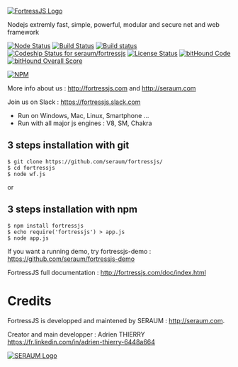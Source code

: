 [![FortressJS Logo](http://fortressjs.com/images/uploads/logo.png)](http://fortressjs.com/)

Nodejs extremly fast, simple, powerful, modular and secure net and web framework

[![Node Status](https://img.shields.io/badge/NodeJS-0.10%20&%20%3E-green.svg)](https://travis-ci.org/seraum/fortressjs)
[![Build Status](https://img.shields.io/travis/seraum/fortressjs/master.svg?label=Linux)](https://travis-ci.org/seraum/fortressjs)
[![Build status](https://img.shields.io/appveyor/ci/adrien-thierry/fortressjs/master.svg?label=Windows)](https://ci.appveyor.com/project/adrien-thierry/fortressjs)
[![Codeship Status for seraum/fortressjs](https://codeship.com/projects/d68c9340-e907-0133-4de9-226489e381a7/status?branch=master)](https://codeship.com/projects/147395)
[![License Status](https://img.shields.io/badge/License-AGPL-blue.svg)](https://github.com/seraum/fortressjs)
[![bitHound Code](https://www.bithound.io/github/seraum/fortressjs/badges/code.svg)](https://www.bithound.io/github/seraum/fortressjs)
[![bitHound Overall Score](https://www.bithound.io/github/seraum/fortressjs/badges/score.svg)](https://www.bithound.io/github/seraum/fortressjs)

[![NPM](https://nodei.co/npm/fortressjs.png?downloads=true&downloadRank=true&stars=true)](https://nodei.co/npm/fortressjs/)

More info about us : http://fortressjs.com and http://seraum.com

Join us on Slack : https://fortressjs.slack.com


* Run on Windows, Mac, Linux, Smartphone ...
* Run with all major js engines : V8, SM, Chakra

3 steps installation with git
-----------------------------

```
$ git clone https://github.com/seraum/fortressjs/
$ cd fortressjs
$ node wf.js
```

or

3 steps installation with npm
-----------------------------

```
$ npm install fortressjs
$ echo require('fortressjs') > app.js
$ node app.js
```

If you want a running demo, try fortressjs-demo : https://github.com/seraum/fortressjs-demo

FortressJS full documentation : http://fortressjs.com/doc/index.html

# Credits

FortressJS is developped and maintened by SERAUM : http://seraum.com.


Creator and main developper : Adrien THIERRY https://fr.linkedin.com/in/adrien-thierry-6448a664

[![SERAUM Logo](http://seraum.com/images/uploads/seraum_logo.png)](http://seraum.com/)

[travis-image]: https://img.shields.io/travis/seraum/fortressjs/master.svg?label=Linux
[travis-url]: https://travis-ci.org/seraum/fortressjs
[appveyor-image]: https://img.shields.io/appveyor/ci/adrien-thierry/fortressjs/master.svg?label=Windows
[appveyor-url]: https://ci.appveyor.com/project/adrien-thierry/fortressjs
